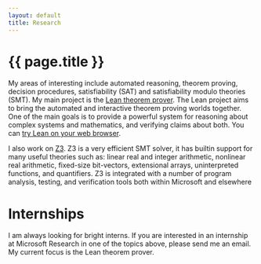 ```yaml
---
layout: default
title: Research
---
```


{{ page.title }}
================

My areas of interesting include automated reasoning, theorem proving, decision procedures,
satisfiability (SAT) and satisfiability modulo theories (SMT).
My main project is the [Lean theorem prover](http://leanprover.github.io).
The Lean project aims to bring the automated and interactive theorem
proving worlds together. One of the main goals is to provide a
powerful system for reasoning about complex systems and mathematics,
and verifying claims about both.
You can [try Lean on your web browser](http://leanprover.github.io/live).

I also work on [Z3](https://github.com/Z3Prover/z3).
Z3 is a very efficient SMT solver, it has builtin support for many useful theories such as:
linear real and integer arithmetic, nonlinear real arithmetic, fixed-size bit-vectors,
extensional arrays, uninterpreted functions, and quantifiers.
Z3 is integrated with a number of program analysis, testing, and verification tools
both within Microsoft and elsewhere

# Internships

I am always looking for bright interns. If you are interested in an
internship at Microsoft Research in one of the topics above, please
send me an email. My current focus is the Lean theorem prover.
